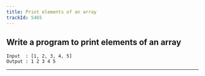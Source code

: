 ```yaml
---
title: Print elements of an array
trackId: 5465
---
```


## Write a program to print elements of an array

```
Input  : [1, 2, 3, 4, 5]
Output : 1 2 3 4 5
```

---
